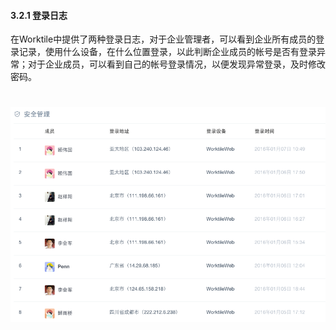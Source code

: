 #### 3.2.1 登录日志

在Worktile中提供了两种登录日志，对于企业管理者，可以看到企业所有成员的登录记录，使用什么设备，在什么位置登录，以此判断企业成员的帐号是否有登录异常；对于企业成员，可以看到自己的帐号登录情况，以便发现异常登录，及时修改密码。

# ![](/assets/03.1.png)



